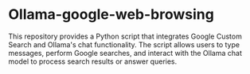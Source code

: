 # Ollama-google-web-browsing
This repository provides a Python script that integrates Google Custom Search and Ollama's chat functionality. The script allows users to type messages, perform Google searches, and interact with the Ollama chat model to process search results or answer queries.
